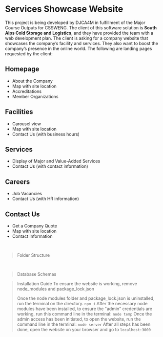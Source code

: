 
# Services Showcase Website 

This project is being developed by DJCA4M in fulfillment of the Major Course Outputs for CSSWENG. 
The client of this software solution is **South Alps Cold Storage and Logistics**, and they have provided
the team with a web development plan. The client is asking for a company website that showcases the company’s 
facility and services. They also want to boost the company’s presence in the online world. 
The following are landing pages requested by the client: <br>

## Homepage
+ About the Company
+ Map with site location
+ Accreditations
+ Member Organizations

## Facilities
+ Carousel view 
+ Map with site location
+ Contact Us (with business hours)

## Services
+ Display of Major and Value-Added Services
+ Contact Us (with contact information)

## Careers
+ Job Vacancies
+ Contact Us (with HR information)

## Contact Us
+ Get a Company Quote
+ Map with site location
+ Contact Information

<br>

> Folder Structure

<br>

> Database Schemas


> Installation Guide
> To ensure the website is working, remove node_modules and package_lock.json
>
> Once the node modules folder and package_lock.json is uninstalled, run the terminal on the directory.
``` npm i ```
> After the necessary node modules have been installed, to ensure the "admin" credentials are working, run this command line in the terminal:
``` node temp ```
> Once the admin access has been initiated, to open the website, run the command line in the terminal:
``` node server ```
> After all steps has been done, open the website on your browser and go to  ``` localhost:3000 ```
